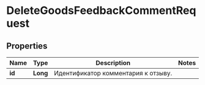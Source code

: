 

# DeleteGoodsFeedbackCommentRequest

## Properties

Name | Type | Description | Notes
------------ | ------------- | ------------- | -------------
**id** | **Long** | Идентификатор комментария к отзыву.  | 




